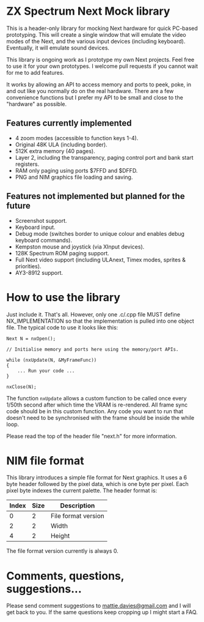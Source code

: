 # ZX Spectrum Next Mock library

This is a header-only library for mocking Next hardware for quick PC-based prototyping.  This will create a single
window that will emulate the video modes of the Next, and the various input devices (including keyboard).  Eventually,
it will emulate sound devices.

This library is ongoing work as I prototype my own Next projects.  Feel free to use it for your own prototypes.  I
welcome pull requests if you cannot wait for me to add features.

It works by allowing an API to access memory and ports to peek, poke, in and out like you normally do on the real
hardware.  There are a few convenience functions but I prefer my API to be small and close to the "hardware" as
possible.

## Features currently implemented

- 4 zoom modes (accessible to function keys 1-4).
- Original 48K ULA (including border).
- 512K extra memory (40 pages).
- Layer 2, including the transparency, paging control port and bank start registers.
- RAM only paging using ports $7FFD and $DFFD.
- PNG and NIM graphics file loading and saving.

## Features not implemented but planned for the future

- Screenshot support.
- Keyboard input.
- Debug mode (switches border to unique colour and enables debug keyboard commands).
- Kempston mouse and joystick (via XInput devices).
- 128K Spectrum ROM paging support.
- Full Next video support (including ULAnext, Timex modes, sprites & priorities).
- AY3-8912 support.

# How to use the library

Just include it.  That's all.  However, only one .c/.cpp file MUST define NX_IMPLEMENTATION so that the implementation
is pulled into one object file.  The typical code to use it looks like this:

```
Next N = nxOpen();

// Initialise memory and ports here using the memory/port APIs.

while (nxUpdate(N, &MyFrameFunc))
{
    ... Run your code ...
}

nxClose(N);
```

The function `nxUpdate` allows a custom function to be called once every 1/50th second after which time the VRAM is
re-rendered.  All frame sync code should be in this custom function.  Any code you want to run that doesn't need to
be synchronised with the frame should be inside the while loop.

Please read the top of the header file "next.h" for more information.

# NIM file format

This library introduces a simple file format for Next graphics.  It uses a 6 byte header followed by the pixel data,
which is one byte per pixel.  Each pixel byte indexes the current palette.  The header format is:

| Index | Size | Description         |
|-------|------|---------------------|
| 0     | 2    | File format version |
| 2     | 2    | Width               |
| 4     | 2    | Height              |

The file format version currently is always 0.

# Comments, questions, suggestions...

Please send comment suggestions to mattie.davies@gmail.com and I will get back to you.  If the same questions keep
cropping up I might start a FAQ.
